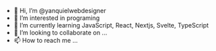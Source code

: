 - 👋 Hi, I’m @yanquielwebdesigner
- 👀 I’m interested in programing
- 🌱 I’m currently learning JavaScript, React, Nextjs, Svelte, TypeScript
- 💞️ I’m looking to collaborate on ...
- 📫 How to reach me ...

<!---
yanquielwebdesigner/yanquielwebdesigner is a ✨ special ✨ repository because its `README.md` (this file) appears on your GitHub profile.
You can click the Preview link to take a look at your changes.
--->
